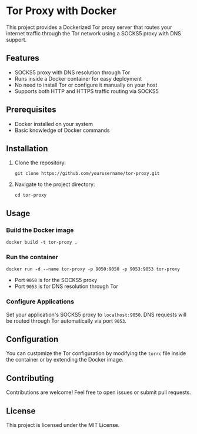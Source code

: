 # Tor Proxy with Docker

This project provides a Dockerized Tor proxy server that routes your internet traffic through the Tor network using a SOCKS5 proxy with DNS support.

## Features

- SOCKS5 proxy with DNS resolution through Tor
- Runs inside a Docker container for easy deployment
- No need to install Tor or configure it manually on your host
- Supports both HTTP and HTTPS traffic routing via SOCKS5

## Prerequisites

- Docker installed on your system
- Basic knowledge of Docker commands

## Installation

1. Clone the repository:
   ```
   git clone https://github.com/yourusername/tor-proxy.git
   ```
2. Navigate to the project directory:
   ```
   cd tor-proxy
   ```

## Usage

### Build the Docker image
```
docker build -t tor-proxy .
```

### Run the container
```
docker run -d --name tor-proxy -p 9050:9050 -p 9053:9053 tor-proxy
```

- Port `9050` is for the SOCKS5 proxy
- Port `9053` is for DNS resolution through Tor

### Configure Applications

Set your application's SOCKS5 proxy to `localhost:9050`. DNS requests will be routed through Tor automatically via port `9053`.

## Configuration

You can customize the Tor configuration by modifying the `torrc` file inside the container or by extending the Docker image.

## Contributing

Contributions are welcome! Feel free to open issues or submit pull requests.

## License

This project is licensed under the MIT License.
